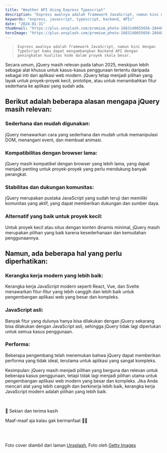 ```yaml
---
title: "Weather API Using Express Typescript"
description: "Express awalnya adalah framework JavaScript, namun kini dengan TypeScript kamu dapat mengambangkan Backend API dengan peningkatan kualitas kode dalam proyek skala besar."
keywords: "express, javascript, typescript, backend, APIs"
date: "2024-01-31"
thumbnail: "https://plus.unsplash.com/premium_photo-1683140655656-20448abc55da?q=80&w=1740&auto=format&fit=crop&ixlib=rb-4.1.0&ixid=M3wxMjA3fDB8MHxwaG90by1wYWdlfHx8fGVufDB8fHx8fA%3D%3D"
heroImage: "https://plus.unsplash.com/premium_photo-1683140655656-20448abc55da?q=80&w=1920&auto=format&fit=crop&ixlib=rb-4.1.0&ixid=M3wxMjA3fDB8MHxwaG90by1wYWdlfHx8fGVufDB8fHx8fA%3D%3D"
---
```


<!-- ![Test Alt](https://plus.unsplash.com/premium_photo-1683140655656-20448abc55da?q=80&w=1740&auto=format&fit=crop&ixlib=rb-4.1.0&ixid=M3wxMjA3fDB8MHxwaG90by1wYWdlfHx8fGVufDB8fHx8fA%3D%3D "Test Title") -->

<!-- # Weather API Using Express Typescript -->

> `Express awalnya adalah framework JavaScript, namun kini dengan TypeScript kamu dapat mengambangkan Backend API dengan peningkatan kualitas kode dalam proyek skala besar.`

Secara umum, jQuery masih relevan pada tahun 2025, meskipun lebih sebagai alat khusus untuk kasus-kasus penggunaan tertentu daripada sebagai inti dari aplikasi web modern. jQuery tetap menjadi pilihan yang layak untuk proyek-proyek kecil, prototipe, atau untuk menambahkan fitur sederhana ke aplikasi yang sudah ada.

## Berikut adalah beberapa alasan mengapa jQuery masih relevan:

### Sederhana dan mudah digunakan:
jQuery menawarkan cara yang sederhana dan mudah untuk memanipulasi DOM, menangani event, dan membuat animasi.

### Kompatibilitas dengan browser lama:
jQuery masih kompatibel dengan browser yang lebih lama, yang dapat menjadi penting untuk proyek-proyek yang perlu mendukung banyak perangkat. 

### Stabilitas dan dukungan komunitas:
jQuery merupakan pustaka JavaScript yang sudah teruji dan memiliki komunitas yang aktif, yang dapat memberikan dukungan dan sumber daya. 

### Alternatif yang baik untuk proyek kecil:
Untuk proyek kecil atau situs dengan konten dinamis minimal, jQuery masih merupakan pilihan yang baik karena kesederhanaan dan kemudahan penggunaannya. 

## Namun, ada beberapa hal yang perlu diperhatikan: 

### Kerangka kerja modern yang lebih baik:
Kerangka kerja JavaScript modern seperti React, Vue, dan Svelte menawarkan fitur-fitur yang lebih canggih dan lebih baik untuk pengembangan aplikasi web yang besar dan kompleks.

### JavaScript asli:
Banyak fitur yang dulunya hanya bisa dilakukan dengan jQuery sekarang bisa dilakukan dengan JavaScript asli, sehingga jQuery tidak lagi diperlukan untuk semua kasus penggunaan.

### Performa:
Beberapa pengembang telah menemukan bahwa jQuery dapat memberikan performa yang tidak ideal, terutama untuk aplikasi yang sangat kompleks.

Kesimpulan: jQuery masih menjadi pilihan yang berguna dan relevan untuk beberapa kasus penggunaan, tetapi tidak lagi menjadi pilihan utama untuk pengembangan aplikasi web modern yang besar dan kompleks. Jika Anda mencari alat yang lebih canggih dan berkinerja lebih baik, kerangka kerja JavaScript modern adalah pilihan yang lebih baik.

<br />

👋 Sekian dan terima kasih

Maaf-maaf aja kalau gak bermanfaat 🙇😭

<br /><br />

Foto cover diambil dari laman [Unsplash](https://unsplash.com/), Foto oleh [Getty Images](https://unsplash.com/@gettyimages)